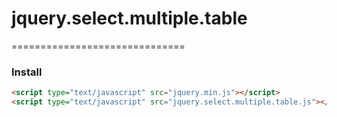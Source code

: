 # jquery.select.multiple.table
==============================

### Install
```html
<script type="text/javascript" src="jquery.min.js"></script>
<script type="text/javascript" src="jquery.select.multiple.table.js"></script>
```